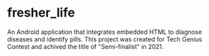 # fresher_life
 An Android application that integrates embedded HTML to diagnose diseases and identify pills.
 This project was created for Tech Genius Contest and achived the title of "Semi-finalist" in 2021.
